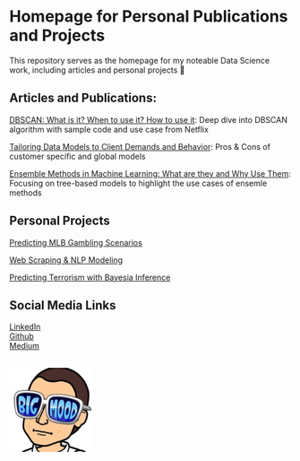 # **Homepage for Personal Publications and Projects**

This repository serves as the homepage for my noteable Data Science work, including articles and personal projects 🚀


## **Articles and Publications:**

[DBSCAN: What is it? When to use it? How to use it](https://elutins.medium.com/dbscan-what-is-it-when-to-use-it-how-to-use-it-8bd506293818): Deep dive into DBSCAN algorithm with sample code and use case from Netflix

[Tailoring Data Models to Client Demands and Behavior](https://insights.pinpoint.com/tailoring-data-models-client-demands-and-behavior): 
Pros & Cons of customer specific and global models

[Ensemble Methods in Machine Learning: What are they and Why Use Them](https://towardsdatascience.com/ensemble-methods-in-machine-learning-what-are-they-and-why-use-them-68ec3f9fef5f#5bb4): Focusing on tree-based models to highlight the use cases of ensemle methods


## **Personal Projects**
[Predicting MLB Gambling Scenarios](https://github.com/elutins/Predicting-MLB-Gambling-Scenarios)

[Web Scraping & NLP Modeling](https://github.com/elutins/NLP-Indeed-Web-Scraper)

[Predicting Terrorism with Bayesia Inference](https://github.com/elutins/Predicting-Terrorism)


## **Social Media Links**
[LinkedIn](https://www.linkedin.com/in/elutins/)<br>
[Github](https://github.com/elutins)<br>
[Medium](https://elutins.medium.com)

<br>
<img alt="avatar" width="150" height="150" src="https://github.com/elutins/personal_homepage/blob/main/files/avatar.jpeg"/>
